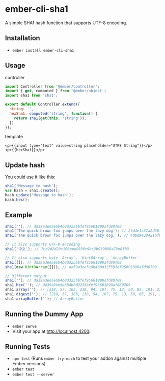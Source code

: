 # ember-cli-sha1

A simple SHA1 hash function that supports UTF-8 encoding.

## Installation

* `ember install ember-cli-sha1`

## Usage

controller
```JavaScript
import Controller from '@ember/controller';
import { get, computed } from '@ember/object';
import sha1 from 'sha1';

export default Controller.extend({
  string: '',
  hexSha1: computed('string', function() {
    return sha1(get(this, 'string'));
  })
});
```

template
```Handlebars
<p>{{input type="text" value=string placeholder="UTF8 String"}}</p>
<p>{{hexSha1}}</p>
```

## Update hash

You could use it like this:
```JavaScript
sha1('Message to hash');
var hash = sha1.create();
hash.update('Message to hash');
hash.hex();
```

## Example
```JavaScript
sha1(''); // da39a3ee5e6b4b0d3255bfef95601890afd80709
sha1('The quick brown fox jumps over the lazy dog'); // 2fd4e1c67a2d28fced849ee1bb76e7391b93eb12
sha1('The quick brown fox jumps over the lazy dog.'); // 408d94384216f890ff7a0c3528e8bed1e0b01621

// It also supports UTF-8 encoding
sha1('中文'); // 7be2d2d20c106eee0836c9bc2b939890a78e8fb3

// It also supports byte `Array`, `Uint8Array`, `ArrayBuffer`
sha1([]); // da39a3ee5e6b4b0d3255bfef95601890afd80709
sha1(new Uint8Array([])); // da39a3ee5e6b4b0d3255bfef95601890afd80709

// Different output
sha1(''); // da39a3ee5e6b4b0d3255bfef95601890afd80709
sha1.hex(''); // da39a3ee5e6b4b0d3255bfef95601890afd80709
sha1.array(''); // [218, 57, 163, 238, 94, 107, 75, 13, 50, 85, 191, 239, 149, 96, 24, 144, 175, 216, 7, 9]
sha1.digest(''); // [218, 57, 163, 238, 94, 107, 75, 13, 50, 85, 191, 239, 149, 96, 24, 144, 175, 216, 7, 9]
sha1.arrayBuffer(''); // ArrayBuffer
```

## Running the Dummy App

* `ember serve`
* Visit your app at [http://localhost:4200](http://localhost:4200).

## Running Tests

* `npm test` (Runs `ember try:each` to test your addon against multiple Ember versions)
* `ember test`
* `ember test --server`
